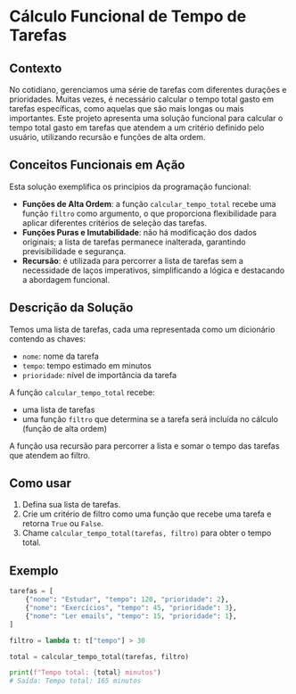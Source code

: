# Cálculo Funcional de Tempo de Tarefas

## Contexto

No cotidiano, gerenciamos uma série de tarefas com diferentes durações e prioridades. Muitas vezes, é necessário calcular o tempo total gasto em tarefas específicas, como aquelas que são mais longas ou mais importantes. Este projeto apresenta uma solução funcional para calcular o tempo total gasto em tarefas que atendem a um critério definido pelo usuário, utilizando recursão e funções de alta ordem.

## Conceitos Funcionais em Ação

Esta solução exemplifica os princípios da programação funcional:

- **Funções de Alta Ordem**: a função `calcular_tempo_total` recebe uma função `filtro` como argumento, o que proporciona flexibilidade para aplicar diferentes critérios de seleção das tarefas.
- **Funções Puras e Imutabilidade**: não há modificação dos dados originais; a lista de tarefas permanece inalterada, garantindo previsibilidade e segurança.
- **Recursão**: é utilizada para percorrer a lista de tarefas sem a necessidade de laços imperativos, simplificando a lógica e destacando a abordagem funcional.

## Descrição da Solução

Temos uma lista de tarefas, cada uma representada como um dicionário contendo as chaves:

- `nome`: nome da tarefa
- `tempo`: tempo estimado em minutos
- `prioridade`: nível de importância da tarefa

A função `calcular_tempo_total` recebe:

- uma lista de tarefas
- uma função `filtro` que determina se a tarefa será incluída no cálculo (função de alta ordem)

A função usa recursão para percorrer a lista e somar o tempo das tarefas que atendem ao filtro.

## Como usar

1. Defina sua lista de tarefas.
2. Crie um critério de filtro como uma função que recebe uma tarefa e retorna `True` ou `False`.
3. Chame `calcular_tempo_total(tarefas, filtro)` para obter o tempo total.

## Exemplo

```python
tarefas = [
    {"nome": "Estudar", "tempo": 120, "prioridade": 2},
    {"nome": "Exercícios", "tempo": 45, "prioridade": 3},
    {"nome": "Ler emails", "tempo": 15, "prioridade": 1},
]

filtro = lambda t: t["tempo"] > 30

total = calcular_tempo_total(tarefas, filtro)

print(f"Tempo total: {total} minutos")
# Saída: Tempo total: 165 minutos
